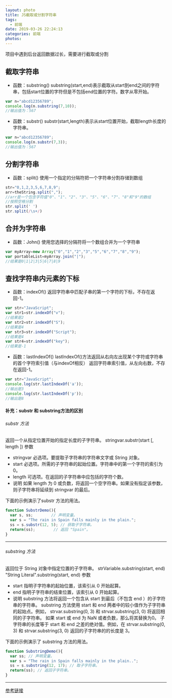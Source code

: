 ```yaml
---
layout: photo
title: JS截取或分割字符串
tags:
  - 前端
date: 2019-03-26 22:24:13
categories: 前端
photos:
---
```

项目中遇到后台返回数据过长，需要进行截取或分割
<!--more-->
## 截取字符串
- 函数：substring()
substring(start,end)表示截取从start到end之间的字符串，包括start位置的字符但是不包括end位置的字符。数字从零开始。
```javaScript
var n="abcd12356789";
console.log(n.substring(7,10));
//输出值为：567
```
- 函数：substr()
substr(start,length)表示从start位置开始，截取length长度的字符串。
```javaScript
var n="abcd12356789";
console.log(n.substr(7,3));
//输出值为：567
```
## 分割字符串
- 函数：split()
使用一个指定的分隔符把一个字符串分割存储到数组
```javaScript
str="0,1,2,3,5,6,7,8,9";
arr=theString.split(",");
//arr是一个包含字符值"0"、"1"、"2"、"3"、"5"、"6"、"7"、"8"和"9"的数组
//按照空格分割
str.split(' ')
str.split(/\s+/)
```
## 合并为字符串
- 函数：John()
使用您选择的分隔符将一个数组合并为一个字符串
```javaScript
var myArray=new Array("0","1","2","3","5","6","7","8","9");
var portableList=myArray.join("|");
//结果是0|1|2|3|5|6|7|8|9
```
## 查找字符串内元素的下标
- 函数：indexOf()
返回字符串中匹配子串的第一个字符的下标，不存在返回-1。
```javaScript
var str="JavaScript";
var str1=str.indexOf("v");
//结果是2
var str2=str.indexOf("S");
//结果是4
var str3=str.indexOf("Script");
//结果是4
var str4=str.indexOf("key");
//结果是-1
```
- 函数：lastIndexOf()
lastIndexOf()方法返回从右向左出现某个字符或字符串的首个字符索引值（与indexOf相反）
返回字符串索引值，从左向右数，不存在返回-1。
```javaScript
var str="JavaScript";
console.log(str.lastIndexOf('a'));
//输出是3
console.log(str.lastIndexOf('p'));
//输出是8
```
#### 补充：substr 和 substring方法的区别
###### substr 方法
返回一个从指定位置开始的指定长度的子字符串。
stringvar.substr(start [, length ])
参数
- stringvar
必选项。要提取子字符串的字符串文字或 String 对象。
- start
必选项。所需的子字符串的起始位置。字符串中的第一个字符的索引为 0。
- length
可选项。在返回的子字符串中应包括的字符个数。
- 说明
如果 length 为 0 或负数，将返回一个空字符串。如果没有指定该参数，则子字符串将延续到 stringvar 的最后。

下面的示例演示了substr 方法的用法。
```javaScript
function SubstrDemo(){
  var s, ss;        // 声明变量。
  var s = "The rain in Spain falls mainly in the plain.";
  ss = s.substr(12, 5); // 获取子字符串。
  return(ss);        // 返回 "Spain"。
}

```
--------
###### substring 方法
返回位于 String 对象中指定位置的子字符串。
strVariable.substring(start, end)
"String Literal".substring(start, end)
参数
- start
指明子字符串的起始位置，该索引从 0 开始起算。
- end
指明子字符串的结束位置，该索引从 0 开始起算。
- 说明
substring 方法将返回一个包含从 start 到最后（不包含 end ）的子字符串的字符串。
substring 方法使用 start 和 end 两者中的较小值作为子字符串的起始点。例如， strvar.substring(0, 3) 和 strvar.substring(3, 0) 将返回相同的子字符串。
如果 start 或 end 为 NaN 或者负数，那么将其替换为0。
子字符串的长度等于 start 和 end 之差的绝对值。例如，在 strvar.substring(0, 3) 和 strvar.substring(3, 0) 返回的子字符串的的长度是 3。

下面的示例演示了 substring 方法的用法。
```javaScript
function SubstringDemo(){
  var ss; // 声明变量。
  var s = "The rain in Spain falls mainly in the plain..";
  ss = s.substring(12, 17); // 取子字符串。
  return(ss); // 返回子字符串。
}
```
---
[参考链接](https://www.cnblogs.com/lvlina/p/6008728.html)

